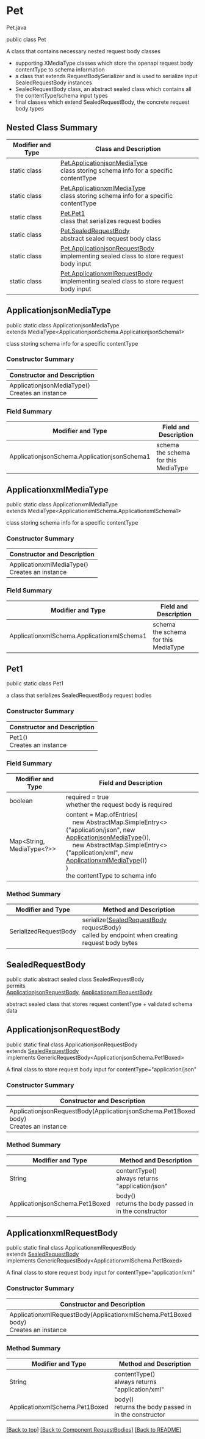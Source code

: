 # Pet
Pet.java

public class Pet

A class that contains necessary nested request body classes
- supporting XMediaType classes which store the openapi request body contentType to schema information
- a class that extends RequestBodySerializer and is used to serialize input SealedRequestBody instances
- SealedRequestBody class, an abstract sealed class which contains all the contentType/schema input types
- final classes which extend SealedRequestBody, the concrete request body types

## Nested Class Summary
| Modifier and Type | Class and Description |
| ----------------- | --------------------- |
| static class | [Pet.ApplicationjsonMediaType](#applicationjsonmediatype)<br>class storing schema info for a specific contentType |
| static class | [Pet.ApplicationxmlMediaType](#applicationxmlmediatype)<br>class storing schema info for a specific contentType |
| static class | [Pet.Pet1](#pet1)<br>class that serializes request bodies |
| static class | [Pet.SealedRequestBody](#sealedrequestbody)<br>abstract sealed request body class |
| static class | [Pet.ApplicationjsonRequestBody](#applicationjsonrequestbody)<br>implementing sealed class to store request body input |
| static class | [Pet.ApplicationxmlRequestBody](#applicationxmlrequestbody)<br>implementing sealed class to store request body input |

## ApplicationjsonMediaType
public static class ApplicationjsonMediaType<br>
extends MediaType<ApplicationjsonSchema.ApplicationjsonSchema1>

class storing schema info for a specific contentType

### Constructor Summary
| Constructor and Description |
| --------------------------- |
| ApplicationjsonMediaType()<br>Creates an instance |

### Field Summary
| Modifier and Type | Field and Description |
| ----------------- | --------------------- |
| ApplicationjsonSchema.ApplicationjsonSchema1 | schema<br>the schema for this MediaType |

## ApplicationxmlMediaType
public static class ApplicationxmlMediaType<br>
extends MediaType<ApplicationxmlSchema.ApplicationxmlSchema1>

class storing schema info for a specific contentType

### Constructor Summary
| Constructor and Description |
| --------------------------- |
| ApplicationxmlMediaType()<br>Creates an instance |

### Field Summary
| Modifier and Type | Field and Description |
| ----------------- | --------------------- |
| ApplicationxmlSchema.ApplicationxmlSchema1 | schema<br>the schema for this MediaType |

## Pet1
public static class Pet1<br>

a class that serializes SealedRequestBody request bodies

### Constructor Summary
| Constructor and Description |
| --------------------------- |
| Pet1()<br>Creates an instance |

### Field Summary
| Modifier and Type | Field and Description |
| ----------------- | --------------------- |
| boolean | required = true<br>whether the request body is required |
| Map<String, MediaType<?>> | content =  Map.ofEntries(<br>&nbsp;&nbsp;&nbsp;&nbsp;new AbstractMap.SimpleEntry<>("application/json", new [ApplicationjsonMediaType](#applicationjsonmediatype)()),<br>&nbsp;&nbsp;&nbsp;&nbsp;new AbstractMap.SimpleEntry<>("application/xml", new [ApplicationxmlMediaType](#applicationxmlmediatype)())<br>)<br>the contentType to schema info |

### Method Summary
| Modifier and Type | Method and Description |
| ----------------- | ---------------------- |
| SerializedRequestBody | serialize([SealedRequestBody](#sealedrequestbody) requestBody)<br>called by endpoint when creating request body bytes |

## SealedRequestBody
public static abstract sealed class SealedRequestBody<br>
permits<br>
[ApplicationjsonRequestBody](#applicationjsonrequestbody),
[ApplicationxmlRequestBody](#applicationxmlrequestbody)

abstract sealed class that stores request contentType + validated schema data

## ApplicationjsonRequestBody
public static final class ApplicationjsonRequestBody<br>
extends [SealedRequestBody](#sealedrequestbody)<br>
implements GenericRequestBody<ApplicationjsonSchema.Pet1Boxed><br>

A final class to store request body input for contentType="application/json"

### Constructor Summary
| Constructor and Description |
| --------------------------- |
| ApplicationjsonRequestBody(ApplicationjsonSchema.Pet1Boxed body)<br>Creates an instance |

### Method Summary
| Modifier and Type | Method and Description |
| ----------------- | ---------------------- |
| String | contentType()<br>always returns "application/json" |
| ApplicationjsonSchema.Pet1Boxed | body()<br>returns the body passed in in the constructor |
## ApplicationxmlRequestBody
public static final class ApplicationxmlRequestBody<br>
extends [SealedRequestBody](#sealedrequestbody)<br>
implements GenericRequestBody<ApplicationxmlSchema.Pet1Boxed><br>

A final class to store request body input for contentType="application/xml"

### Constructor Summary
| Constructor and Description |
| --------------------------- |
| ApplicationxmlRequestBody(ApplicationxmlSchema.Pet1Boxed body)<br>Creates an instance |

### Method Summary
| Modifier and Type | Method and Description |
| ----------------- | ---------------------- |
| String | contentType()<br>always returns "application/xml" |
| ApplicationxmlSchema.Pet1Boxed | body()<br>returns the body passed in in the constructor |

[[Back to top]](#top) [[Back to Component RequestBodies]](../../../README.md#Component-RequestBodies) [[Back to README]](../../../README.md)
